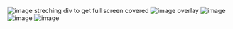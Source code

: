 ![image](https://github.com/user-attachments/assets/3c50aea0-af2c-431b-beca-83f57539c17b)
streching div to get full screen covered
![image](https://github.com/user-attachments/assets/342354d4-e6f6-4007-9f97-6c436522d523)
overlay
![image](https://github.com/user-attachments/assets/78490701-3756-4eb0-bef0-d736e40c8803)
![image](https://github.com/user-attachments/assets/50aa533f-d57b-4b26-b8a9-1eebaaca0c53)
![image](https://github.com/user-attachments/assets/f17c20f8-64be-4334-8cbb-b91d520df2d0)
